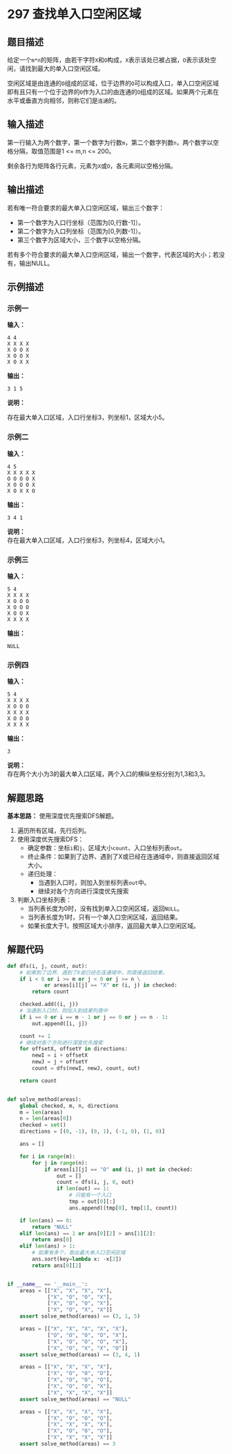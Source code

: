 # 297 查找单入口空闲区域

## 题目描述
给定一个`m*n`的矩阵，由若干字符`X`和`O`构成，`X`表示该处已被占据，`O`表示该处空闲，请找到最大的单入口空闲区域。

空闲区域是由连通的`O`组成的区域，位于边界的`O`可以构成入口，单入口空闲区域即有且只有一个位于边界的`O`作为入口的由连通的`O`组成的区域。如果两个元素在水平或垂直方向相邻，则称它们是`连通`的。

## 输入描述

第一行输入为两个数字，第一个数字为行数`m`，第二个数字列数`n`，两个数字以空格分隔，取值范围是1 <= m,n <= 200。

剩余各行为矩阵各行元素，元素为`X`或`O`，各元素间以空格分隔。

## 输出描述

若有唯一符合要求的最大单入口空闲区域，输出三个数字：

- 第一个数字为入口行坐标（范围为[0,行数-1]）。
- 第二个数字为入口列坐标（范围为[0,列数-1]）。
- 第三个数字为区域大小，三个数字以空格分隔。

若有多个符合要求的最大单入口空闲区域，输出一个数字，代表区域的大小；若没有，输出NULL。

## 示例描述

### 示例一

**输入：**
```text
4 4
X X X X
X O O X
X O O X
X O X X
```

**输出：**
```text
3 1 5
```

**说明：**  

存在最大单入口区域，入口行坐标3，列坐标1，区域大小5。

### 示例二

**输入：**
```text
4 5
X X X X X
O O O O X
X O O O X
X O X X O
```

**输出：**
```text
3 4 1
```

**说明：**  
存在最大单入口区域，入口行坐标3，列坐标4，区域大小1。

### 示例三

**输入：**
```text
5 4
X X X X
X O O O
X O O O
X O O X
X X X X
```

**输出：**
```text
NULL
```

### 示例四

**输入：**
```text
5 4
X X X X
X O O O
X X X X
X O O O
X X X X
```

**输出：**
```text
3
```

**说明：**  
存在两个大小为3的最大单入口区域，两个入口的横纵坐标分别为1,3和3,3。

## 解题思路

**基本思路：** 使用深度优先搜索DFS解题。
1. 遍历所有区域，先行后列。
2. 使用深度优先搜索DFS：
   - 确定参数：坐标`i`和`j`、区域大小`count`、入口坐标列表`out`。
   - 终止条件：如果到了边界、遇到了X或已经在连通域中，则直接返回区域大小。
   - 递归处理：
      - 当遇到入口时，则加入到坐标列表`out`中。
      - 继续对各个方向进行深度优先搜索
3. 判断入口坐标列表：
   - 当列表长度为0时，没有找到单入口空闲区域，返回`NULL`。
   - 当列表长度为1时，只有一个单入口空闲区域，返回结果。
   - 如果长度大于1，按照区域大小排序，返回最大单入口空闲区域。 

## 解题代码

```python
def dfs(i, j, count, out):
    # 如果到了边界、遇到了X或已经在连通域中，则直接返回结果。
    if i < 0 or i >= m or j < 0 or j >= n \
            or areas[i][j] == "X" or (i, j) in checked:
        return count

    checked.add((i, j))
    # 当遇到入口时，则加入到结果列表中
    if i == 0 or i == m - 1 or j == 0 or j == n - 1:
        out.append([i, j])

    count += 1
    # 继续对各个方向进行深度优先搜索
    for offsetX, offsetY in directions:
        newI = i + offsetX
        newJ = j + offsetY
        count = dfs(newI, newJ, count, out)

    return count


def solve_method(areas):
    global checked, m, n, directions
    m = len(areas)
    n = len(areas[0])
    checked = set()
    directions = [(0, -1), (0, 1), (-1, 0), (1, 0)]

    ans = []

    for i in range(m):
        for j in range(n):
            if areas[i][j] == "O" and (i, j) not in checked:
                out = []
                count = dfs(i, j, 0, out)
                if len(out) == 1:
                    # 只能有一个入口
                    tmp = out[0][:]
                    ans.append((tmp[0], tmp[1], count))

    if len(ans) == 0:
        return "NULL"
    elif len(ans) == 1 or ans[0][2] > ans[1][2]:
        return ans[0]
    elif len(ans) > 1:
        # 如果有多个，取出最大单入口空闲区域
        ans.sort(key=lambda x: -x[2])
        return ans[0][2]


if __name__ == '__main__':
    areas = [["X", "X", "X", "X"],
             ["X", "O", "O", "X"],
             ["X", "O", "O", "X"],
             ["X", "O", "X", "X"]]
    assert solve_method(areas) == (3, 1, 5)

    areas = [["X", "X", "X", "X", "X"],
             ["O", "O", "O", "O", "X"],
             ["X", "O", "O", "O", "X"],
             ["X", "O", "X", "X", "O"]]
    assert solve_method(areas) == (3, 4, 1)

    areas = [["X", "X", "X", "X"],
             ["X", "O", "O", "O"],
             ["X", "O", "O", "O"],
             ["X", "O", "O", "X"],
             ["X", "X", "X", "X"]]
    assert solve_method(areas) == "NULL"

    areas = [["X", "X", "X", "X"],
             ["X", "O", "O", "O"],
             ["X", "X", "X", "X"],
             ["X", "O", "O", "O"],
             ["X", "X", "X", "X"]]
    assert solve_method(areas) == 3
```